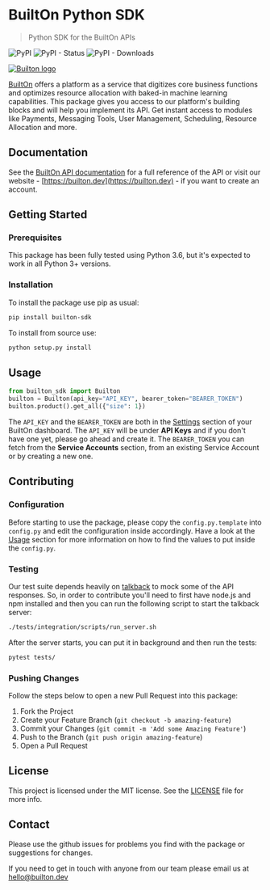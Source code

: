 # BuiltOn Python SDK
> Python SDK for the BuiltOn APIs

![PyPI](https://img.shields.io/pypi/v/builton-sdk.svg)
![PyPI - Status](https://img.shields.io/pypi/status/builton-sdk.svg)
![PyPI - Downloads](https://img.shields.io/pypi/dd/builton-sdk.svg)

[![Builton logo](https://res.cloudinary.com/dftspnwxo/image/upload/v1554131594/Builton_logo_positiv_wc3j7x.svg)](https://builton.dev)

[BuiltOn](https://builton.dev) offers a platform as a service that digitizes core business functions and optimizes 
resource allocation with baked-in machine learning capabilities. 
This package gives you access to our platform's building blocks and will help you implement its API.
 Get instant access to modules like Payments, Messaging Tools, User Management, Scheduling, 
 Resource Allocation and more.

## Documentation

See the [BuiltOn API documentation](https://docs.builton.dev) for a full reference of the API or visit
our website - [https://builton.dev](https://builton.dev) - if you want to create an account.

## Getting Started

### Prerequisites

This package has been fully tested using Python 3.6, but it's expected to work in 
all Python 3+ versions.

### Installation

To install the package use pip as usual:
```bash
pip install builton-sdk
```

To install from source use:
```bash
python setup.py install
```

## Usage

```python
from builton_sdk import Builton
builton = Builton(api_key="API_KEY", bearer_token="BEARER_TOKEN")
builton.product().get_all({"size": 1})
``` 

The `API_KEY` and the `BEARER_TOKEN` are both in the [Settings](https://dashboard.builton.dev/settings) 
section of your BuiltOn dashboard. The `API_KEY` will be under **API Keys** and if you don't have one
yet, please go ahead and create it. The `BEARER_TOKEN` you can fetch from the **Service Accounts** 
section, from an existing Service Account or by creating a new one.

## Contributing

### Configuration

Before starting to use the package, please copy the `config.py.template` into 
`config.py` and edit the configuration inside accordingly. Have a look at the [Usage](#usage) section 
for more information on how to find the values to put inside the `config.py`.

### Testing

Our test suite depends heavily on [talkback](https://github.com/ijpiantanida/talkback) to mock some 
of the API responses. So, in order to contribute you'll need to first have node.js and npm installed 
and then you can run the following script to start the talkback server: 

```bash
./tests/integration/scripts/run_server.sh
```

After the server starts, you can put it in background and then run the tests:

```bash
pytest tests/
```

### Pushing Changes

Follow the steps below to open a new Pull Request into this package:

1. Fork the Project
2. Create your Feature Branch (`git checkout -b amazing-feature`)
3. Commit your Changes (`git commit -m 'Add some Amazing Feature'`)
4. Push to the Branch (`git push origin amazing-feature`)
5. Open a Pull Request


## License

This project is licensed under the MIT license. See the [LICENSE](LICENSE.md) file for more info.

## Contact

Please use the github issues for problems you find with the package or suggestions for changes.

If you need to get in touch with anyone from our team please email us at 
[hello@builton.dev](mailto:hello@builton.dev)
